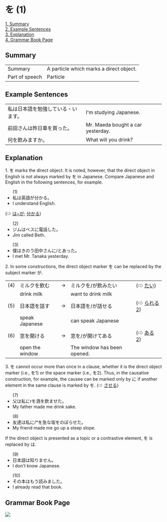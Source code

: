 # を (1)

[1. Summary](#summary)<br>
[2. Example Sentences](#example-sentences)<br>
[3. Explanation](#explanation)<br>
[4. Grammar Book Page](#grammar-book-page)<br>


## Summary

<table><tr>   <td>Summary</td>   <td>A particle which marks a direct object.</td></tr><tr>   <td>Part of speech</td>   <td>Particle</td></tr></table>

## Example Sentences

<table><tr>   <td>私は日本語を勉強している・います。</td>   <td>I'm studying Japanese.</td></tr><tr>   <td>前田さんは昨日車を買った。</td>   <td>Mr. Maeda bought a car yesterday.</td></tr><tr>   <td>何を飲みますか。</td>   <td>What will you drink?</td></tr></table>

## Explanation

<p>1. <span class="cloze">を</span> marks the direct object. It is noted, however, that the direct object in English is not always marked by <span class="cloze">を</span> in Japanese. Compare Japanese and English in the following sentences, for example.</p>  <ul>(1) <li>私は英語が分かる。</li> <li>I understand English.</li> </ul>  <p>(⇨ <a href="#㊦ は～が">は~が</a>; <a href="#㊦ 分かる・わかる">分かる</a>)</p>  <ul>(2) <li>ジムはベスに電話した。</li> <li>Jim called Beth.</li> </ul>  <ul>(3)  <li>僕はきのう田中さんに/とあった。</li> <li>I met Mr. Tanaka yesterday.</li> </ul>  <p>2. In some constructions, the direct object marker <span class="cloze">を</span> can be replaced by the subject marker が. </p>   <table class="table"> <tbody> <tr class="tr"> <td class="td">(4)</td> <td class="td">ミルク<span class="cloze">を</span>飲む</td> <td class="td">→</td> <td class="td">ミルク<span class="cloze">を</span>/が飲みたい</td> <td class="td">(⇨ <a href="#㊦ たい">たい</a>)</td> </tr> <tr class="tr"> <td class="td"></td> <td class="td">drink milk</td> <td class="td"></td> <td class="td">want to drink milk</td> <td class="td"></td> </tr> <tr class="tr"> <td class="td">(5)</td> <td class="td">日本語<span class="cloze">を</span>話す</td> <td class="td">→</td> <td class="td">日本語<span class="cloze">を</span>/が話せる</td> <td class="td">(⇨ <a href="#㊦ られる (2)">られる2</a>)</td> </tr> <tr class="tr"> <td class="td"></td> <td class="td">speak Japanese</td> <td class="td"></td> <td class="td">can speak Japanese</td> <td class="td"></td> </tr> <tr class="tr"> <td class="td">(6)</td> <td class="td">窓<span class="cloze">を</span>開ける</td> <td class="td">→</td> <td class="td">窓<span class="cloze">を</span>/が開けてある</td> <td class="td">(⇨ <a href="#㊦ ある (2)">ある2</a>)</td> </tr> <tr class="tr"> <td class="td"></td> <td class="td">open the window</td> <td class="td"></td> <td class="td">The window has been opened.</td> <td class="td"></td> </tr> </tbody> </table>  <p>3. <span class="cloze">を</span> cannot occur more than once in a clause, whether it is the direct object marker (i.e., <span class="cloze">を</span>1) or the space marker (i.e., <span class="cloze">を</span>2). Thus, in the causative construction, for example, the causee can be marked only by に if another element in the same clause is marked by <span class="cloze">を</span>. (⇨ <a href="#㊦ させる">させる</a>)</p>  <ul>(7) <li>父は私にr<span class="cloze">を</span>酒<span class="cloze">を</span>飲ませた。</li> <li>My father made me drink sake.</li> </ul>  <ul>(8) <li>友達は私に/*<span class="cloze">を</span>急な坂<span class="cloze">を</span>のぼらせた。</li> <li>My friend made me go up a steep slope.</li> </ul>  <p>If the direct object is presented as a topic or a contrastive element, <span class="cloze">を</span> is replaced by は.</p>  <ul>(9) <li>日本語は知りません。</li> <li>I don't know Japanese.</li> </ul>  <ul>(10) <li>その本はもう読みました。</li> <li>I already read that book.</li> </ul>

## Grammar Book Page

![](../img/Basicを.png)

